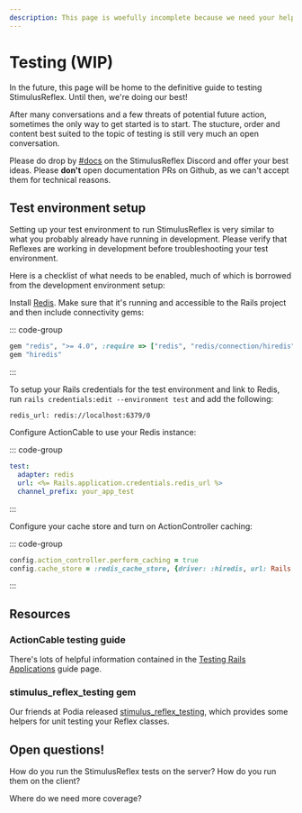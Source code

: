 ```yaml
---
description: This page is woefully incomplete because we need your help to finish it.
---
```


# Testing \(WIP\)

In the future, this page will be home to the definitive guide to testing StimulusReflex. Until then, we're doing our best!

After many conversations and a few threats of potential future action, sometimes the only way to get started is to start. The stucture, order and content best suited to the topic of testing is still very much an open conversation.

Please do drop by [\#docs](https://discord.gg/kCnM5Zfvau) on the StimulusReflex Discord and offer your best ideas. Please **don't** open documentation PRs on Github, as we can't accept them for technical reasons.

## Test environment setup

Setting up your test environment to run StimulusReflex is very similar to what you probably already have running in development. Please verify that Reflexes are working in development before troubleshooting your test environment.

Here is a checklist of what needs to be enabled, much of which is borrowed from the development environment setup:

Install [Redis](https://redis.io/download). Make sure that it's running and accessible to the Rails project and then include connectivity gems:

::: code-group
```ruby [Gemfile]
gem "redis", ">= 4.0", :require => ["redis", "redis/connection/hiredis"]
gem "hiredis"
```
:::

To setup your Rails credentials for the test environment and link to Redis, run `rails credentials:edit --environment test` and add the following:

```text
redis_url: redis://localhost:6379/0
```

Configure ActionCable to use your Redis instance:

::: code-group
```yaml [config/cable.yml]
test:
  adapter: redis
  url: <%= Rails.application.credentials.redis_url %>
  channel_prefix: your_app_test
```
:::

Configure your cache store and turn on ActionController caching:

::: code-group
```ruby [config/environments/test.rb]
config.action_controller.perform_caching = true
config.cache_store = :redis_cache_store, {driver: :hiredis, url: Rails.application.credentials.redis_url}
```
:::

## Resources

### ActionCable testing guide

There's lots of helpful information contained in the [Testing Rails Applications](https://guides.rubyonrails.org/testing.html#testing-action-cable) guide page.

### stimulus\_reflex\_testing gem

Our friends at Podia released [stimulus\_reflex\_testing](https://github.com/podia/stimulus_reflex_testing), which provides some helpers for unit testing your Reflex classes.

## Open questions!

How do you run the StimulusReflex tests on the server? How do you run them on the client?

Where do we need more coverage?
